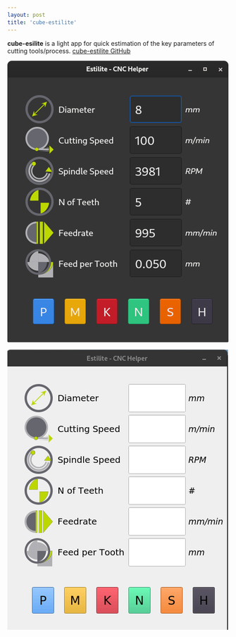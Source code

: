```yaml
---
layout: post
title: 'cube-estilite'
---
```

**cube-esilite** is a light app for quick estimation of the key parameters of cutting tools/process.
[cube-estilite GitHub](https://github.com/CubeElement/cube-estilite)

![cube-estilite UI](/assets/img/projects/cube-estilite/121136287-c3e02280-c835-11eb-8ac5-b419113b1aff.png)

![cube-estilite demo](/assets/img/projects/cube-estilite/131310470-07bd082c-0dce-43f1-829d-3f64390eb4c6.gif)


